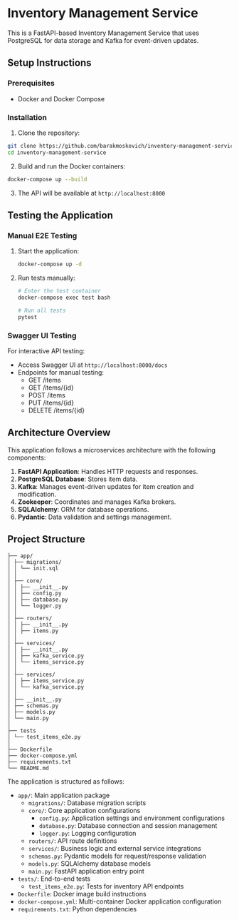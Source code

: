 # Inventory Management Service

This is a FastAPI-based Inventory Management Service that uses PostgreSQL for data storage and Kafka for event-driven updates.

## Setup Instructions

### Prerequisites

- Docker and Docker Compose

### Installation

1. Clone the repository:

```bash
git clone https://github.com/barakmoskovich/inventory-management-service.git
cd inventory-management-service
```

2. Build and run the Docker containers:

```bash
docker-compose up --build
```

3. The API will be available at `http://localhost:8000`

## Testing the Application

### Manual E2E Testing

1. Start the application:
   ```bash
   docker-compose up -d
   ```

2. Run tests manually:
   ```bash
   # Enter the test container
   docker-compose exec test bash

   # Run all tests
   pytest
   ```

### Swagger UI Testing

For interactive API testing:
- Access Swagger UI at `http://localhost:8000/docs`
- Endpoints for manual testing:
  - GET /items
  - GET /items/{id}
  - POST /items
  - PUT /items/{id}
  - DELETE /items/{id}

## Architecture Overview

This application follows a microservices architecture with the following components:

1. **FastAPI Application**: Handles HTTP requests and responses.
2. **PostgreSQL Database**: Stores item data.
3. **Kafka**: Manages event-driven updates for item creation and modification.
4. **Zookeeper**: Coordinates and manages Kafka brokers.
5. **SQLAlchemy**: ORM for database operations.
6. **Pydantic**: Data validation and settings management.

## Project Structure

```
├── app/
│ ├── migrations/
│ │ └── init.sql
│ │
│ ├── core/
│ │ ├── __init__.py
│ │ ├── config.py
│ │ ├── database.py
│ │ └── logger.py
│ │
│ ├── routers/
│ │ ├── __init__.py
│ │ ├── items.py
│ │
│ ├── services/
│ │ ├── __init__.py
│ │ ├── kafka_service.py
│ │ └── items_service.py
│ │
│ ├── services/
│ │ ├── items_service.py
│ │ └── kafka_service.py
│ │
│ ├── __init__.py
│ ├── schemas.py
│ ├── models.py
│ └── main.py
│
├── tests
│ └── test_items_e2e.py
│
├── Dockerfile
├── docker-compose.yml
├── requirements.txt
└── README.md
```

The application is structured as follows:
- `app/`: Main application package
  - `migrations/`: Database migration scripts
  - `core/`: Core application configurations
    - `config.py`: Application settings and environment configurations
    - `database.py`: Database connection and session management
    - `logger.py`: Logging configuration
  - `routers/`: API route definitions
  - `services/`: Business logic and external service integrations
  - `schemas.py`: Pydantic models for request/response validation
  - `models.py`: SQLAlchemy database models
  - `main.py`: FastAPI application entry point
- `tests/`: End-to-end tests
  - `test_items_e2e.py`: Tests for inventory API endpoints
- `Dockerfile`: Docker image build instructions
- `docker-compose.yml`: Multi-container Docker application configuration
- `requirements.txt`: Python dependencies
